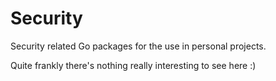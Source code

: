 # Security

Security related Go packages for the use in personal projects.

Quite frankly there's nothing really interesting to see here :)
